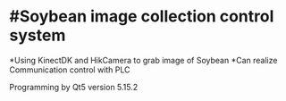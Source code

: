 #Soybean image collection control system
==============
*Using KinectDK and HikCamera to grab image of Soybean
*Can realize Communication control with PLC

Programming by Qt5 version 5.15.2